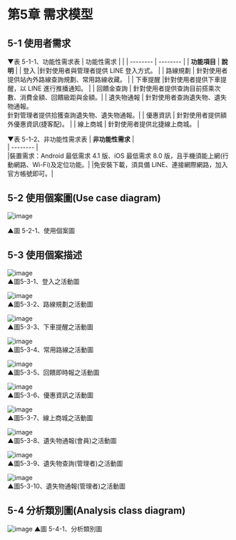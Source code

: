 # 第5章	需求模型
## 5-1 使用者需求
▼表 5-1-1、功能性需求表
| 功能性需求    |      | 
| --------         | -------- | 
| **功能項目**     | **說明**     | 
| 登入              |針對使用者與管理者提供 LINE 登入方式。                  | 
| 路線規劃          | 針對使用者提供站內外路線查詢規劃、常用路線收藏。         |
| 下車提醒          |針對使用者提供下車提醒，以 LINE 進行推播通知。           | 
| 回饋金查詢        | 針對使用者提供查詢目前搭乘次數、消費金額、回饋級距與金額。| 
| 遺失物通報        | 針對使用者查詢遺失物、遺失物通報。<br>針對管理者提供拾獲查詢遺失物、遺失物通報。|
| 優惠資訊          | 針對使用者提供額外優惠資訊(捷客配)。                    |
| 線上商城          | 針對使用者提供北捷線上商城。                            |

▼表 5-1-2、非功能性需求表
| **非功能性需求**                 |      
| --------                        |      
|裝置需求：Android 最低需求 4.1 版、iOS 最低需求 8.0 版，且手機須能上網(行動網路、Wi-Fi)及定位功能。| 
|免安裝下載，須具備 LINE、連接網際網路，加入官方帳號即可。| 

## 5-2 使用個案圖(Use case diagram)

![image](https://user-images.githubusercontent.com/97924094/201307739-de0b0a46-d5b6-410c-95bd-f626ad521fe3.png)

▲圖 5-2-1、使用個案圖

## 5-3  使用個案描述

![image](https://user-images.githubusercontent.com/97872578/169222171-dc54582b-e61d-4296-85cb-8cc719006af7.png)  
▲圖5-3-1、登入之活動圖  


![image](https://user-images.githubusercontent.com/97872578/169222751-b37f66a5-0553-48cc-a200-dbc47081cbd2.png)  
▲圖5-3-2、路線規劃之活動圖  


![image](https://user-images.githubusercontent.com/97872578/170527221-4d71365c-4f40-4d71-8a15-d1fce0afbd42.png)  
▲圖5-3-3、下車提醒之活動圖  


![image](https://user-images.githubusercontent.com/97872578/170527114-ca908b45-51c9-4932-8ca2-c8327f5733a2.png)    
▲圖5-3-4、常用路線之活動圖    


![image](https://user-images.githubusercontent.com/97872578/171370107-68dc1bfe-8cb8-4692-a272-849da416fc7d.png)  
▲圖5-3-5、回饋即時報之活動圖  


![image](https://user-images.githubusercontent.com/97872578/170916159-b0a6068b-b19e-4bec-a2f9-99595b87f20d.png)  
▲圖5-3-6、優惠資訊之活動圖  


![image](https://user-images.githubusercontent.com/97872578/170916259-2d50f269-e532-482a-9518-e4512663e455.png)  
▲圖5-3-7、線上商城之活動圖  


![image](https://user-images.githubusercontent.com/97872578/171110070-8bdac0cf-4ecf-410f-a23c-117e4d352a54.png)  
▲圖5-3-8、遺失物通報(會員)之活動圖  


![image](https://user-images.githubusercontent.com/97872578/171368898-d928f0e8-ca84-4ebb-ac9b-41d0e2d26a24.png)  
▲圖5-3-9、遺失物查詢(管理者)之活動圖  


![image](https://user-images.githubusercontent.com/97872578/171625338-7bc6202f-6cd4-4b02-97c2-1b4a338c14cc.png)  
▲圖5-3-10、遺失物通報(管理者)之活動圖  

## 5-4 分析類別圖(Analysis class diagram)
![image](https://user-images.githubusercontent.com/97924094/170395376-de2f3ca3-cdf6-4e13-8014-d3fe00109882.png)
▲圖 5-4-1、分析類別圖
